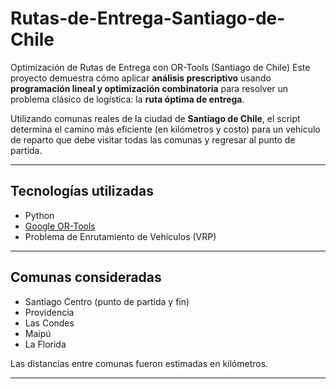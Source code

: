 # Rutas-de-Entrega-Santiago-de-Chile
Optimización de Rutas de Entrega con OR-Tools (Santiago de Chile)
Este proyecto demuestra cómo aplicar **análisis prescriptivo** usando **programación lineal y optimización combinatoria** para resolver un problema clásico de logística: la **ruta óptima de entrega**.

Utilizando comunas reales de la ciudad de **Santiago de Chile**, el script determina el camino más eficiente (en kilómetros y costo) para un vehículo de reparto que debe visitar todas las comunas y regresar al punto de partida.

---

## Tecnologías utilizadas

- Python
- [Google OR-Tools](https://developers.google.com/optimization)
- Problema de Enrutamiento de Vehículos (VRP)

---

## Comunas consideradas

- Santiago Centro (punto de partida y fin)
- Providencia
- Las Condes
- Maipú
- La Florida

Las distancias entre comunas fueron estimadas en kilómetros.

---
